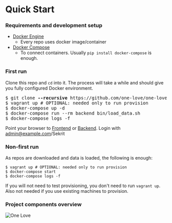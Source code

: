 Quick Start
===========

### Requirements and development setup
- [Docker Engine](https://docs.docker.com/engine/installation/)
  - Every repo uses docker image/container
- [Docker Compose](https://docs.docker.com/compose/)
  - To connect containers. Usually `pip install docker-compose` is enough.


### First run
Clone this repo and `cd` into it. The process will take a while and should give
you fully configured Docker environment.

<pre>
$ git clone <b>--recursive</b> https://github.com/one-love/one-love.git
$ vagrant up # OPTIONAL: needed only to run provision
$ docker-compose up -d
$ docker-compose run --rm backend bin/load_data.sh
$ docker-compose logs -f
</pre>

Point your browser to [Frontend](http://localhost:8080/) or [Backend](http://localhost:5000/).
Login with admin@example.com/Sekrit


### Non-first run
As repos are downloaded and data is loaded, the following is enough:
```
$ vagrant up # OPTIONAL: needed only to run provision
$ docker-compose start
$ docker-compose logs -f
```

If you will not need to test provisioning, you don't need to run `vagrant up`. Also not needed if you use existing machines to provision.


### Project components overview
![One Love](https://github.com/one-love/one-love/blob/master/onelove.png)
